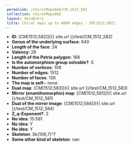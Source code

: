 ```yaml
--- 
 permalink: /chiralMaps6kE/CM_1512_582 
 collection: chiralMaps6kE
 layout: dataEntry
 title: Chiral maps up to 6000 edges - CM[1512;582]
---
```


- **ID**: [CM[1512;582]]({{ site.url }}/test/CM_1512_582)
- **Genus of the underlying surface**: 640
- **Length of the face**: 24
- **Valency**: 28
- **Length of the Petrie polygon**: 168
- **Is the automorphism group solvable?**: S
- **Number of vertices**: 108
- **Number of edges**: 1512
- **Number of faces**: 126
- **The map is self-**: none
- **Dual map**: [CM[1512;583]]({{ site.url }}/test/CM_1512_583)
- **Mirror (enantihomorphic) map**: [CM[1512;581]]({{ site.url }}/test/CM_1512_581)
- **Dual of the mirror image**: [CM[1512;584]]({{ site.url }}/test/CM_1512_584)
- **Z_q-Exponent?**: 2
- **No idea**:  15:581
- **No idea**: Y
- **No idea**: Y
- **Skeleton**: Sk(108;7)^7
- **Some other kind of skeleton**: nan
